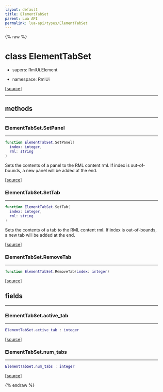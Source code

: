 ```yaml
---
layout: default
title: ElementTabSet
parent: Lua API
permalink: lua-api/types/ElementTabSet
---
```


{% raw %}

# class ElementTabSet


- supers: RmlUi.Element


- namespace: RmlUi



[<a href="https://github.com/beyond-all-reason/RecoilEngine/blob/b4d0041e4c68c34dace9abf492f9193d28ef5d7e/rts/Rml/SolLua/bind/ElementDerived.cpp#L57-L59" target="_blank">source</a>]







---

## methods
---

### ElementTabSet.SetPanel
---
```lua
function ElementTabSet.SetPanel(
  index: integer,
  rml: string
)
```





Sets the contents of a panel to the RML content rml. If index is out-of-bounds, a new panel will be added at the end.

[<a href="https://github.com/beyond-all-reason/RecoilEngine/blob/b4d0041e4c68c34dace9abf492f9193d28ef5d7e/rts/Rml/SolLua/bind/ElementDerived.cpp#L63-L68" target="_blank">source</a>]








### ElementTabSet.SetTab
---
```lua
function ElementTabSet.SetTab(
  index: integer,
  rml: string
)
```





Sets the contents of a tab to the RML content rml. If index is out-of-bounds, a new tab will be added at the end.

[<a href="https://github.com/beyond-all-reason/RecoilEngine/blob/b4d0041e4c68c34dace9abf492f9193d28ef5d7e/rts/Rml/SolLua/bind/ElementDerived.cpp#L70-L75" target="_blank">source</a>]








### ElementTabSet.RemoveTab
---
```lua
function ElementTabSet.RemoveTab(index: integer)
```





[<a href="https://github.com/beyond-all-reason/RecoilEngine/blob/b4d0041e4c68c34dace9abf492f9193d28ef5d7e/rts/Rml/SolLua/bind/ElementDerived.cpp#L78-L81" target="_blank">source</a>]











## fields
---

### ElementTabSet.active_tab
---
```lua
ElementTabSet.active_tab : integer
```



[<a href="https://github.com/beyond-all-reason/RecoilEngine/blob/b4d0041e4c68c34dace9abf492f9193d28ef5d7e/rts/Rml/SolLua/bind/ElementDerived.cpp#L85-L85" target="_blank">source</a>]








### ElementTabSet.num_tabs
---
```lua
ElementTabSet.num_tabs : integer
```



[<a href="https://github.com/beyond-all-reason/RecoilEngine/blob/b4d0041e4c68c34dace9abf492f9193d28ef5d7e/rts/Rml/SolLua/bind/ElementDerived.cpp#L89-L89" target="_blank">source</a>]










{% endraw %}